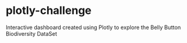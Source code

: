 # plotly-challenge
Interactive dashboard created using Plotly to explore the Belly Button Biodiversity DataSet

